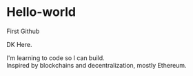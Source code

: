 # Hello-world
First Github 

DK Here.  

I'm learning to code so I can build.  
Inspired by blockchains and decentralization, mostly Ethereum. 
